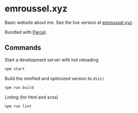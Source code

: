 # emroussel.xyz

Basic website about me. See the live version at [emroussel.xyz](https://emroussel.xyz).

Bundled with [Parcel](https://parceljs.org/).

## Commands

Start a development server with hot reloading
```sh
npm start
```

Build the minified and optimized version to `dist/`

```sh
npm run build
```

Linting (for html and scss)

```sh
npm run lint
```
